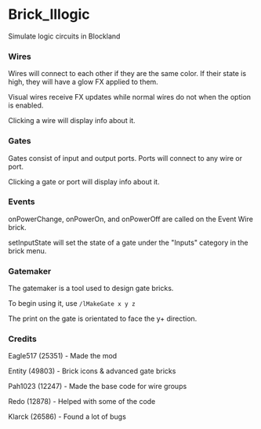 # Brick_Illogic
Simulate logic circuits in Blockland

### Wires
Wires will connect to each other if they are the same color. If their state is high, they will have a glow FX applied to them.

Visual wires receive FX updates while normal wires do not when the option is enabled.

Clicking a wire will display info about it.

### Gates
Gates consist of input and output ports. Ports will connect to any wire or port.

Clicking a gate or port will display info about it.

### Events
onPowerChange, onPowerOn, and onPowerOff are called on the Event Wire brick.

setInputState will set the state of a gate under the "Inputs" category in the brick menu.

### Gatemaker
The gatemaker is a tool used to design gate bricks.

To begin using it, use `/lMakeGate x y z`

The print on the gate is orientated to face the y+ direction.

### Credits
Eagle517 (25351) - Made the mod

Entity (49803) - Brick icons & advanced gate bricks

Pah1023 (12247) - Made the base code for wire groups

Redo (12878) - Helped with some of the code

Klarck (26586) - Found a lot of bugs
